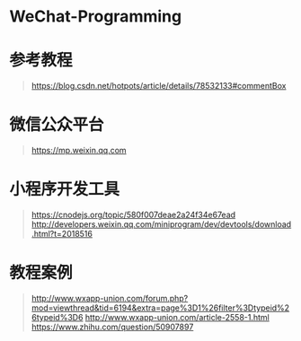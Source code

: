 # WeChat-Programming
# 参考教程
> https://blog.csdn.net/hotpots/article/details/78532133#commentBox
# 微信公众平台
> https://mp.weixin.qq.com
# 小程序开发工具
> https://cnodejs.org/topic/580f007deae2a24f34e67ead
> http://developers.weixin.qq.com/miniprogram/dev/devtools/download.html?t=2018516

# 教程案例
> http://www.wxapp-union.com/forum.php?mod=viewthread&tid=6194&extra=page%3D1%26filter%3Dtypeid%26typeid%3D6
> http://www.wxapp-union.com/article-2558-1.html
> https://www.zhihu.com/question/50907897
